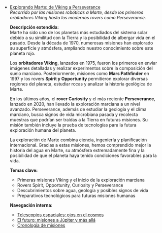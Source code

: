 - [Explorando Marte: de Viking a Perseverance](./articulo-4.md)  
  *Recorrido por las misiones robóticas a Marte, desde los primeros orbitadores Viking hasta los modernos rovers como Perseverance.*

  **Descripción extendida:**  
  Marte ha sido uno de los planetas más estudiados del sistema solar debido a su similitud con la Tierra y la posibilidad de albergar vida en el pasado. Desde la década de 1970, numerosas misiones han explorado su superficie y atmósfera, ampliando nuestro conocimiento sobre este planeta rojo.

  Los **orbitadores Viking**, lanzados en 1975, fueron los primeros en enviar imágenes detalladas y realizar experimentos sobre la composición del suelo marciano. Posteriormente, misiones como **Mars Pathfinder** en 1997 y los rovers **Spirit y Opportunity** permitieron explorar diversas regiones del planeta, estudiar rocas y analizar la historia geológica de Marte.

  En los últimos años, el **rover Curiosity** y el más reciente **Perseverance**, lanzado en 2020, han llevado la exploración marciana a un nivel avanzado. Perseverance, además de estudiar la geología y el clima marciano, busca signos de vida microbiana pasada y recolecta muestras que podrían ser traídas a la Tierra en futuras misiones. Su misión también incluye la prueba de tecnologías para la futura exploración humana del planeta.

  La exploración de Marte combina ciencia, ingeniería y planificación internacional. Gracias a estas misiones, hemos comprendido mejor la historia del agua en Marte, su atmósfera extremadamente fina y la posibilidad de que el planeta haya tenido condiciones favorables para la vida.

  **Temas clave:**  
  - Primeras misiones Viking y el inicio de la exploración marciana  
  - Rovers Spirit, Opportunity, Curiosity y Perseverance  
  - Descubrimientos sobre agua, geología y posibles signos de vida  
  - Preparativos tecnológicos para futuras misiones humanas  

  **Navegación interna:**  
  - [Telescopios espaciales: ojos en el cosmos](./articulo-3.md)  
  - [El futuro: misiones a Júpiter y más allá](./articulo-5.md)  
  - [Cronología de misiones](./cronologia.md)

